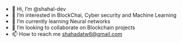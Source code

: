 - 👋 Hi, I’m @shahal-dev
- 👀 I’m interested in BlockChai, Cyber security and Machine Learning
- 🌱 I’m currently learning Neural networks
- 💞️ I’m looking to collaborate on Blockchain projects
- 📫 How to reach me shahadatw6@gmail.com


<!---
shahal-dev/shahal-dev is a ✨ special ✨ repository because its `README.md` (this file) appears on your GitHub profile.
You can click the Preview link to take a look at your changes.
--->
